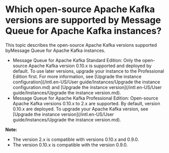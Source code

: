 # Which open-source Apache Kafka versions are supported by Message Queue for Apache Kafka instances?

This topic describes the open-source Apache Kafka versions supported byMessage Queue for Apache Kafka instances.

-   Message Queue for Apache Kafka Standard Edition: Only the open-source Apache Kafka version 0.10.x is supported and deployed by default. To use later versions, upgrade your instance to the Professional Edition first. For more information, see [Upgrade the instance configuration](/intl.en-US/User guide/Instances/Upgrade the instance configuration.md) and [Upgrade the instance version](/intl.en-US/User guide/Instances/Upgrade the instance version.md).
-   Message Queue for Apache Kafka Professional Edition: Open-source Apache Kafka versions 0.10.x to 2.x are supported. By default, version 0.10.x are deployed. To upgrade your Apache Kafka version, see [Upgrade the instance version](/intl.en-US/User guide/Instances/Upgrade the instance version.md).

**Note:**

-   The version 2.x is compatible with versions 0.10.x and 0.9.0.
-   The version 0.10.x is compatible with the version 0.9.0.

